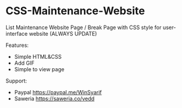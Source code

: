 # CSS-Maintenance-Website
List Maintenance Website Page / Break Page with CSS style for user-interface website (ALWAYS UPDATE)

Features:
- Simple HTML&CSS
- Add GIF
- Simple to view page

Support: 
- Paypal https://paypal.me/WinSyarif
- Saweria https://saweria.co/vedd

